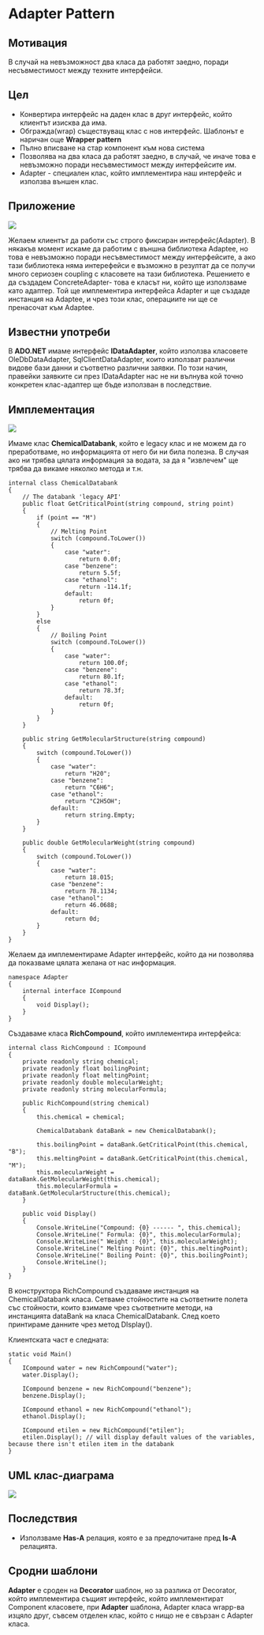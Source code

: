 # Adapter Pattern


## Мотивация
В случай на невъзможност два класа да работят заедно, поради несъвместимост между техните интерфейси.

 
## Цел
* Конвертира интерфейс на даден клас в друг интерфейс, който клиентът изисква да има.
 * Обгражда(wrap) съществуващ клас с нов интерфейс. Шаблонът е наричан още **Wrapper pattern**
 * Пълно вписване на стар компонент към нова система 
* Позволява на два класа да работят заедно, в случай, че иначе това е невъзможно поради несъвместимост между интерфейсите им.
* Adapter - специален клас, който имплементира наш интерфейс и използва външен клас.

## Приложение

![](AdapterPattern.png)

Желаем клиентът да работи със строго фиксиран интерфейс(Adapter). В някакъв момент искаме да работим с външна библиотека Adaptee, но това е невъзможно поради несъвместимост между интерфейсите, а ако тази библиотека няма интерефейси е възможно в резултат да се получи много сериозен coupling с класовете на тази библиотека.
Решението е да създадем ConcreteAdapter- това е класът ни, който ще използваме като адаптер. Той ще имплементира интерфейса Adapter и ще създаде инстанция на Adaptee, и чрез този клас, операциите ни ще се пренасочат към Adaptee.

 
## Известни употреби
В **ADO.NET** имаме интерфейс **IDataAdapter**, който използва класовете OleDbDataAdapter, SqlClientDataAdapter, които използват различни видове бази данни и съответно различни заявки. По този начин, правейки заявките си през IDataAdapter нас не ни вълнува кой точно конкретен клас-адаптер ще бъде използван в последствие.


## Имплементация

![](AdapterClassDiagram.png)

Имаме клас **ChemicalDatabank**, който е legacy клас и не можем да го преработваме, но информацията от него би ни била полезна. В случая ако ни трябва цялата информация за водата, за да я "извлечем" ще трябва да викаме няколко метода и т.н.

	internal class ChemicalDatabank
    {
        // The databank 'legacy API'
        public float GetCriticalPoint(string compound, string point)
        {
            if (point == "M")
            {
                // Melting Point
                switch (compound.ToLower())
                {
                    case "water":
                        return 0.0f;
                    case "benzene":
                        return 5.5f;
                    case "ethanol":
                        return -114.1f;
                    default:
                        return 0f;
                }
            }
            else
            {
                // Boiling Point
                switch (compound.ToLower())
                {
                    case "water":
                        return 100.0f;
                    case "benzene":
                        return 80.1f;
                    case "ethanol":
                        return 78.3f;
                    default:
                        return 0f;
                }
            }
        }

        public string GetMolecularStructure(string compound)
        {
            switch (compound.ToLower())
            {
                case "water":
                    return "H20";
                case "benzene":
                    return "C6H6";
                case "ethanol":
                    return "C2H5OH";
                default:
                    return string.Empty;
            }
        }

        public double GetMolecularWeight(string compound)
        {
            switch (compound.ToLower())
            {
                case "water":
                    return 18.015;
                case "benzene":
                    return 78.1134;
                case "ethanol":
                    return 46.0688;
                default:
                    return 0d;
            }
        }
    }

Желаем да имплементираме Adapter интерфейс, който да ни позволява да показваме цялата желана от нас информация.

	namespace Adapter
	{	    
	    internal interface ICompound
	    {
	        void Display();
	    }
	}

Създаваме класа **RichCompound**, който имплементира интерфейса:

	internal class RichCompound : ICompound
    {
        private readonly string chemical;
        private readonly float boilingPoint;
        private readonly float meltingPoint;
        private readonly double molecularWeight;
        private readonly string molecularFormula;

        public RichCompound(string chemical)
        {
            this.chemical = chemical;

            ChemicalDatabank dataBank = new ChemicalDatabank();

            this.boilingPoint = dataBank.GetCriticalPoint(this.chemical, "B");
            this.meltingPoint = dataBank.GetCriticalPoint(this.chemical, "M");
            this.molecularWeight = dataBank.GetMolecularWeight(this.chemical);
            this.molecularFormula = dataBank.GetMolecularStructure(this.chemical);
        }

        public void Display()
        {
            Console.WriteLine("Compound: {0} ------ ", this.chemical);
            Console.WriteLine(" Formula: {0}", this.molecularFormula);
            Console.WriteLine(" Weight : {0}", this.molecularWeight);
            Console.WriteLine(" Melting Point: {0}", this.meltingPoint);
            Console.WriteLine(" Boiling Point: {0}", this.boilingPoint);
            Console.WriteLine();
        }
    }

В конструктора RichCompound създаваме инстанция на ChemicalDatabank класа. Сетваме стойностите на съответните полета със стойности, които взимаме чрез съответните методи, на инстанцията dataBank на класа ChemicalDatabank.
След което принтираме данните чрез метод DIsplay().

Клиентската част е следната:

	static void Main()
    {
        ICompound water = new RichCompound("water");
        water.Display();

        ICompound benzene = new RichCompound("benzene");
        benzene.Display();

        ICompound ethanol = new RichCompound("ethanol");
        ethanol.Display();

        ICompound etilen = new RichCompound("etilen");
        etilen.Display(); // will display default values of the variables, because there isn't etilen item in the databank
    }

## UML клас-диаграма

![](adapterclassdiagram.png)

## Последствия
* Използваме **Has-A** релация, която е за предпочитане пред **Is-A** релацията.

## Сродни шаблони

**Adapter** е сроден на **Decorator** шаблон, но за разлика от Decorator, който имплементира същият интерфейс, който имплементират Component класовете, при **Adapter** шаблона, Adapter класа wrapp-ва изцяло друг, съвсем отделен клас, който с нищо не е свързан с Adapter класа.






